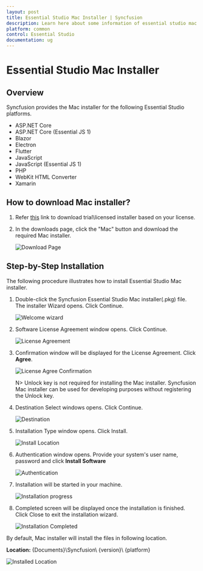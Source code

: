 ```yaml
---
layout: post
title: Essential Studio Mac Installer | Syncfusion
description: Learn here about some information of essential studio mac installer and more details for installation
platform: common
control: Essential Studio
documentation: ug
---
```


# Essential Studio Mac Installer

## Overview

Syncfusion provides the Mac installer for the following Essential Studio platforms.

* ASP.NET Core
* ASP.NET Core (Essential JS 1)
* Blazor
* Electron
* Flutter
* JavaScript
* JavaScript (Essential JS 1)
* PHP
* WebKit HTML Converter
* Xamarin

## How to download Mac installer?

1. Refer [this](https://help.syncfusion.com/common/essential-studio/download) link to download trial\licensed installer based on your license.

2. In the downloads page, click the "Mac" button and download the required Mac installer.

   ![Download Page](Mac-Installer_images/Mac_Download.png)  

## Step-by-Step Installation

The following procedure illustrates how to install Essential Studio Mac installer. 

1. Double-click the Syncfusion Essential Studio Mac installer(.pkg) file. The installer Wizard opens. Click Continue.

   ![Welcome wizard](Mac-Installer_images/Mac_Installer1.png)
   

2. Software License Agreement window opens. Click Continue.

   ![License Agreement](Mac-Installer_images/Mac_Installer2.png)   
   

3. Confirmation window will be displayed for the License Agreement. Click **Agree**.

   ![License Agree Confirmation](Mac-Installer_images/Mac_Installer3.png)
   
   N> Unlock key is not required for installing the Mac installer. Syncfusion Mac installer can be used for developing purposes without registering the Unlock key.


4. Destination Select windows opens. Click Continue.

   ![Destination](Mac-Installer_images/Mac_Installer5.png)

5. Installation Type window opens. Click Install.

   ![Install Location](Mac-Installer_images/Mac_Installer6.png)

6. Authentication window opens. Provide your system's user name, password and click **Install Software**

   ![Authentication](Mac-Installer_images/Mac_Installer7.png)

7. Installation will be started in your machine. 
   
   ![Installation progress](Mac-Installer_images/Mac_Installer8.png)
   
8. Completed screen will be displayed once the installation is finished. Click Close to exit the installation wizard. 

   ![Installation Completed](Mac-Installer_images/Mac_Installer9.png)
   
By default, Mac installer will install the files in following location.

   **Location:** {Documents}\Syncfusion\ {version}\ {platform}
   
   ![Installed Location](Mac-Installer_images/Mac_Installer10.png)

